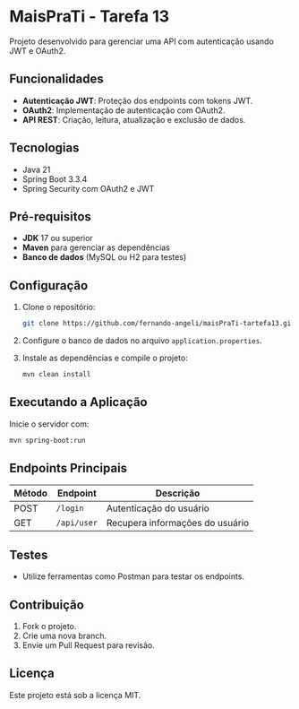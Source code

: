 
# MaisPraTi - Tarefa 13

Projeto desenvolvido para gerenciar uma API com autenticação usando JWT e OAuth2.

## Funcionalidades

- **Autenticação JWT**: Proteção dos endpoints com tokens JWT.
- **OAuth2**: Implementação de autenticação com OAuth2.
- **API REST**: Criação, leitura, atualização e exclusão de dados.

## Tecnologias

- Java 21
- Spring Boot 3.3.4
- Spring Security com OAuth2 e JWT

## Pré-requisitos

- **JDK** 17 ou superior
- **Maven** para gerenciar as dependências
- **Banco de dados** (MySQL ou H2 para testes)

## Configuração

1. Clone o repositório:
   ```bash
   git clone https://github.com/fernando-angeli/maisPraTi-tartefa13.git
   ```
2. Configure o banco de dados no arquivo `application.properties`.

3. Instale as dependências e compile o projeto:
   ```bash
   mvn clean install
   ```

## Executando a Aplicação

Inicie o servidor com:
```bash
mvn spring-boot:run
```

## Endpoints Principais

| Método | Endpoint      | Descrição             |
|--------|---------------|-----------------------|
| POST   | `/login`      | Autenticação do usuário |
| GET    | `/api/user`   | Recupera informações do usuário |

## Testes

- Utilize ferramentas como Postman para testar os endpoints.

## Contribuição

1. Fork o projeto.
2. Crie uma nova branch.
3. Envie um Pull Request para revisão.

## Licença

Este projeto está sob a licença MIT.
